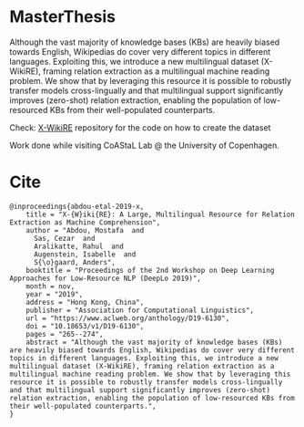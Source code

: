 # MasterThesis

Although the vast majority of knowledge bases (KBs) are heavily biased towards English, Wikipedias do cover very different topics in different languages. Exploiting this, we introduce a new multilingual dataset (X-WikiRE), framing relation extraction as a multilingual machine reading problem. We show that by leveraging this resource it is possible to robustly transfer models cross-lingually and that multilingual support significantly improves (zero-shot) relation extraction, enabling the population of low-resourced KBs from their well-populated counterparts.

Check: [X-WikiRE](https://github.com/SasCezar/XWikiRE) repository for the code on how to create the dataset

Work done while visiting CoAStaL Lab @ the University of Copenhagen.


# Cite
```
@inproceedings{abdou-etal-2019-x,
    title = "X-{W}iki{RE}: A Large, Multilingual Resource for Relation Extraction as Machine Comprehension",
    author = "Abdou, Mostafa  and
      Sas, Cezar  and
      Aralikatte, Rahul  and
      Augenstein, Isabelle  and
      S{\o}gaard, Anders",
    booktitle = "Proceedings of the 2nd Workshop on Deep Learning Approaches for Low-Resource NLP (DeepLo 2019)",
    month = nov,
    year = "2019",
    address = "Hong Kong, China",
    publisher = "Association for Computational Linguistics",
    url = "https://www.aclweb.org/anthology/D19-6130",
    doi = "10.18653/v1/D19-6130",
    pages = "265--274",
    abstract = "Although the vast majority of knowledge bases (KBs) are heavily biased towards English, Wikipedias do cover very different topics in different languages. Exploiting this, we introduce a new multilingual dataset (X-WikiRE), framing relation extraction as a multilingual machine reading problem. We show that by leveraging this resource it is possible to robustly transfer models cross-lingually and that multilingual support significantly improves (zero-shot) relation extraction, enabling the population of low-resourced KBs from their well-populated counterparts.",
}
```
